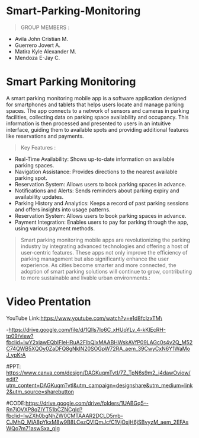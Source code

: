 # Smart-Parking-Monitoring

> GROUP MEMBERS :
- Avila John Cristian M.
- Guerrero Jovert A.
- Matira Kyle Alexander M.
- Mendoza E-Jay C.
# Smart Parking Monitoring
A smart parking monitoring mobile app is a software application designed for smartphones and tablets that helps users locate and manage parking spaces. The app connects to a network of sensors and cameras in parking facilities, collecting data on parking space availability and occupancy. This information is then processed and presented to users in an intuitive interface, guiding them to available spots and providing additional features like reservations and payments.
> Key Features :
- Real-Time Availability: Shows up-to-date information on available parking spaces.
- Navigation Assistance: Provides directions to the nearest available parking spot.
- Reservation System: Allows users to book parking spaces in advance.
- Notifications and Alerts: Sends reminders about parking expiry and availability updates.
- Parking History and Analytics: Keeps a record of past parking sessions and offers insights into usage patterns.
- Reservation System: Allows users to book parking spaces in advance.
- Payment Integration: Enables users to pay for parking through the app, using various payment methods.

> Smart parking monitoring mobile apps are revolutionizing the parking industry by integrating advanced technologies and offering a host of user-centric features. These apps not only improve the efficiency of parking management but also significantly enhance the user experience. As cities become smarter and more connected, the adoption of smart parking solutions will continue to grow, contributing to more sustainable and livable urban environments.:


# Video Prentation
YouTube Link:https://www.youtube.com/watch?v=e1d8fcIzxTM\

-https://drive.google.com/file/d/1Qlls7lo6C_xHUoYLv_4-kKlEcRH-tp09/view?fbclid=IwY2xjawEQbIFleHRuA2FlbQIxMAABHWskAVfP09LAGc0s4v2Q_M52C74QWB5XQOy0ZaDFQ8gNklN20SOGpW72RA_aem_39CwyCxN6Y1WaMoJ_ypKrA

#PPT: https://www.canva.com/design/DAGKuqmTvtI/7Z_TpN6s9m2_j4dawOviow/edit?utm_content=DAGKuqmTvtI&utm_campaign=designshare&utm_medium=link2&utm_source=sharebutton

#CODE:https://drive.google.com/drive/folders/1UABGq5--Rn7jOVXP8qZlYT51bCZNCgId?fbclid=IwZXh0bgNhZW0CMTAAAR2DCLD5mb-CJMhQ_MiA8pYkxM8w9B8LCezQVlQmJcfC1VjOxjH6jSBvyzM_aem_2EFAsWQo7m71aswSxa_qIg
